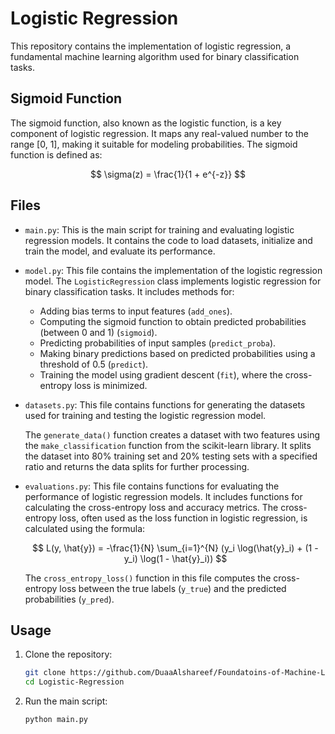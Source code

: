 # Logistic Regression

This repository contains the implementation of logistic regression, a fundamental machine learning algorithm used for binary classification tasks. 

## Sigmoid Function

The sigmoid function, also known as the logistic function, is a key component of logistic regression. It maps any real-valued number to the range [0, 1], making it suitable for modeling probabilities. The sigmoid function is defined as:

$$ \sigma(z) = \frac{1}{1 + e^{-z}} $$


## Files

- `main.py`: This is the main script for training and evaluating logistic regression models. It contains the code to load datasets, initialize and train the model, and evaluate its performance. 

- `model.py`: This file contains the implementation of the logistic regression model. The `LogisticRegression` class implements logistic regression for binary classification tasks. It includes methods for:
  - Adding bias terms to input features (`add_ones`).
  - Computing the sigmoid function to obtain predicted probabilities (between 0 and 1) (`sigmoid`).
  - Predicting probabilities of input samples (`predict_proba`).
  - Making binary predictions based on predicted probabilities using a threshold of 0.5 (`predict`).
  - Training the model using gradient descent (`fit`), where the cross-entropy loss is minimized.
  


- `datasets.py`: This file contains functions for generating the datasets used for training and testing the logistic regression model.

     The `generate_data()` function creates a dataset with two features using the `make_classification` function from the scikit-learn library. It splits the dataset into 80% training set and 20% testing sets with a specified ratio and returns the data splits for further processing.

- `evaluations.py`: This file contains functions for evaluating the performance of logistic regression models. It includes functions for calculating the cross-entropy loss and accuracy metrics.
 The cross-entropy loss, often used as the loss function in logistic regression, is calculated using the formula:

    $$ L(y, \hat{y}) = -\frac{1}{N} \sum_{i=1}^{N} (y_i \log(\hat{y}_i) + (1 - y_i) \log(1 - \hat{y}_i)) $$

  

    The `cross_entropy_loss()` function in this file computes the cross-entropy loss between the true labels (`y_true`) and the predicted probabilities (`y_pred`).



## Usage

1. Clone the repository:
    ```bash
    git clone https://github.com/DuaaAlshareef/Foundatoins-of-Machine-Learning.git
    cd Logistic-Regression
    ```


2. Run the main script:
    ```bash
    python main.py
    ```

